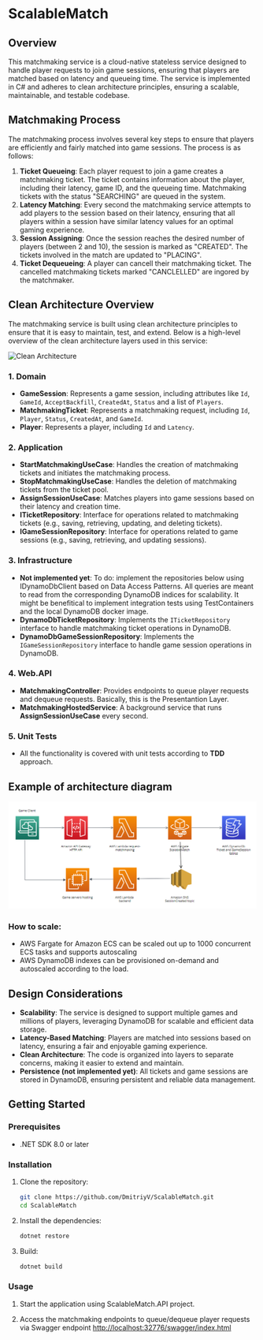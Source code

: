 # ScalableMatch

## Overview

This matchmaking service is a cloud-native stateless service designed to handle player requests to join game sessions, ensuring that players are matched based on latency and queueing time. The service is implemented in C# and adheres to clean architecture principles, ensuring a scalable, maintainable, and testable codebase.

## Matchmaking Process

The matchmaking process involves several key steps to ensure that players are efficiently and fairly matched into game sessions. The process is as follows:

1. **Ticket Queueing**: Each player request to join a game creates a matchmaking ticket. The ticket contains information about the player, including their latency, game ID, and the queueing time. Matchmaking tickets with the status "SEARCHING" are queued in the system.
2. **Latency Matching**: Every second the matchmaking service attempts to add players to the session based on their latency, ensuring that all players within a session have similar latency values for an optimal gaming experience.
3. **Session Assigning**: Once the session reaches the desired number of players (between 2 and 10), the session is marked as "CREATED". The tickets involved in the match are updated to "PLACING".
4. **Ticket Dequeueing**: A player can cancell their matchmaking ticket. The cancelled matchmaking tickets marked "CANCLELLED" are ingored by the matchmaker.

## Clean Architecture Overview

The matchmaking service is built using clean architecture principles to ensure that it is easy to maintain, test, and extend. Below is a high-level overview of the clean architecture layers used in this service:



![Clean Architecture](https://habrastorage.org/r/w1560/getpro/habr/upload_files/598/79b/cd3/59879bcd3c10e460d991a8a7576829a5.png)

### 1. **Domain**

- **GameSession**: Represents a game session, including attributes like `Id`, `GameId`, `AcceptBackfill`, `CreatedAt`, `Status` and a list of `Players`.
- **MatchmakingTicket**: Represents a matchmaking request, including `Id`, `Player`, `Status`, `CreatedAt`, and `GameId`.
- **Player**: Represents a player, including `Id` and `Latency`.

### 2. **Application**

- **StartMatchmakingUseCase**: Handles the creation of matchmaking tickets and initiates the matchmaking process.
- **StopMatchmakingUseCase**: Handles the deletion of matchmaking tickets from the ticket pool.
- **AssignSessionUseCase**: Matches players into game sessions based on their latency and creation time.
- **ITicketRepository**: Interface for operations related to matchmaking tickets (e.g., saving, retrieving, updating, and deleting tickets).
- **IGameSessionRepository**: Interface for operations related to game sessions (e.g., saving, retrieving, and updating sessions).

### 3. **Infrastructure**

- **Not implemented yet**: To do: implement the repositories below using IDynamoDbClient based on Data Access Patterns. All queries are meant to read from the corresponding DynamoDB indices for scalability. It might be benefitical to implement integration tests using TestContainers and the local DynamoDB docker image.
- **DynamoDbTicketRepository**: Implements the `ITicketRepository` interface to handle matchmaking ticket operations in DynamoDB.
- **DynamoDbGameSessionRepository**: Implements the `IGameSessionRepository` interface to handle game session operations in DynamoDB.

### 4. **Web.API**

- **MatchmakingController**: Provides endpoints to queue player requests and dequeue requests. Basically, this is the Presentantion Layer.
- **MatchmakingHostedService**: A background service that runs **AssignSessionUseCase** every second. 

### 5. **Unit Tests**
- All the functionality is covered with unit tests according to **TDD** approach.

## Example of architecture diagram
![Cloud diagram example](https://raw.githubusercontent.com/DmitriyV/ScalableMatch/main/img/ArchitectureExample.png)

### How to scale:
- AWS Fargate for Amazon ECS can be scaled out up to 1000 concurrent ECS tasks and supports autoscaling
- AWS DynamoDB indexes can be provisioned on-demand and autoscaled according to the load.

## Design Considerations

- **Scalability**: The service is designed to support multiple games and millions of players, leveraging DynamoDB for scalable and efficient data storage.
- **Latency-Based Matching**: Players are matched into sessions based on latency, ensuring a fair and enjoyable gaming experience.
- **Clean Architecture**: The code is organized into layers to separate concerns, making it easier to extend and maintain.
- **Persistence (not implemented yet)**: All tickets and game sessions are stored in DynamoDB, ensuring persistent and reliable data management.

## Getting Started

### Prerequisites

- .NET SDK 8.0 or later

### Installation

1. Clone the repository:

    ```bash
    git clone https://github.com/DmitriyV/ScalableMatch.git
    cd ScalableMatch
    ```

2. Install the dependencies:

    ```bash
    dotnet restore
    ```
3. Build:

    ```bash
    dotnet build
    ```
### Usage

1. Start the application using ScalableMatch.API project.

2. Access the matchmaking endpoints to queue/dequeue player requests via Swagger endpoint
[http://localhost:32776/swagger/index.html](http://localhost:32776/swagger/index.html)